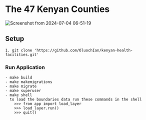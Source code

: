 # The 47 Kenyan Counties

![Screenshot from 2024-07-04 06-51-19](https://github.com/OluochIan/kenya-counties-borders/assets/100572229/7425b06a-3cfc-4d4f-8ff6-f68c501bb1d2)


## Setup
    1. git clone 'https://github.com/OluochIan/kenyan-health-facilities.git'
    
### Run Application
    - make build
    - make makemigrations
    - make migrate
    - make superuser
    - make shell
      to load the boundaries data run these commands in the shell
        >>> from app import load_layer
        >>> load_layer.run()
        >>> quit()


